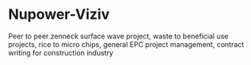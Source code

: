 # Nupower-Viziv
Peer to peer zenneck surface wave project, waste to beneficial use projects, rice to micro chips, general EPC project management, contract writing for construction industry
